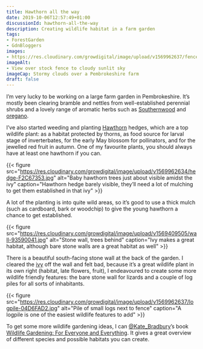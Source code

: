 ```yaml
---
title: Hawthorn all the way
date: 2019-10-06T12:57:49+01:00
discussionId: hawthorn-all-the-way
description: Creating wildlife habitat in a farm garden
tags: 
- ForestGarden
- GdnBloggers
images: 
- https://res.cloudinary.com/growdigital/image/upload/v1569962637/fence-933CE454.jpg
imageAlt: 
- View over stock fence to cloudy sunlit sky
imageCap: Stormy clouds over a Pembrokeshire farm
draft: false
---
```


I’m very lucky to be working on a large farm garden in Pembrokeshire. It’s mostly been clearing bramble and nettles from well-established perennial shrubs and a lovely range of aromatic herbs such as [Southernwood](https://en.wikipedia.org/wiki/Artemisia_abrotanum) and [oregano](https://pfaf.org/user/plant.aspx?latinname=Origanum+vulgare).

I’ve also started weeding and planting [Hawthorn](https://pfaf.org/user/Plant.aspx?LatinName=Crataegus+monogyna) hedges, which are a top wildlife plant: as a habitat protected by thorns, as food source for larval stage of inverterbates, for the early May blossom for pollinators, and for the jewelled red fruit in autumn. One of my favourite plants, you should always have at least one hawthorn if you can.

{{< figure src="https://res.cloudinary.com/growdigital/image/upload/v1569962634/hedge-F2C67353.jpg" alt="Baby hawthorn trees just about visible amidst the ivy" caption="Hawthorn hedge barely visible, they’ll need a lot of mulching to get them established in that ivy" >}}

A lot of the planting is into quite wild areas, so it’s good to use a thick mulch (such as cardboard, bark or woodchip) to give the young hawthorn a chance to get established. 

{{< figure src="https://res.cloudinary.com/growdigital/image/upload/v1569409505/wall-93590041.jpg" alt="Stone wall, trees behind" caption="Ivy makes a great habitat, although bare stone walls are a great habitat as well" >}}

There is a beautiful south-facing stone wall at the back of the garden. I cleared the [ivy](https://pfaf.org/user/Plant.aspx?LatinName=Hedera+helix) off the wall and felt bad, because it’s a great wildlife plant in its own right (habitat, late flowers, fruit), I endeavoured to create some more wildlife friendly features: the bare stone wall for lizards and a couple of log piles for all sorts of inhabitants.

{{< figure src="https://res.cloudinary.com/growdigital/image/upload/v1569962637/logpile-04D6FAD2.jpg" alt="Pile of small logs next to fence" caption="A logpile is one of the easiest wildlife features to add" >}}

To get some more wildlife gardening ideas, I can [@Kate_Bradbury](https://mobile.twitter.com/Kate_Bradbury)’s book [Wildlife Gardening: For Everyone and Everything](https://www.bloomsbury.com/uk/wildlife-gardening-9781472956057/). It gives a great overview of different species and possible habitats you can create.
